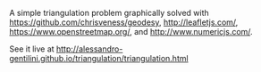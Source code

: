 A simple triangulation problem graphically solved with https://github.com/chrisveness/geodesy, http://leafletjs.com/, https://www.openstreetmap.org/, and http://www.numericjs.com/.

See it live at http://alessandro-gentilini.github.io/triangulation/triangulation.html

